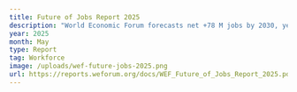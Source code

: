 ```yaml
---
title: Future of Jobs Report 2025
description: "World Economic Forum forecasts net +78 M jobs by 2030, yet 22 % task churn. Green tech and AI governance roles soar; clerical work vaporizes. Lifelong reskilling becomes non-negotiable."
year: 2025
month: May
type: Report
tag: Workforce
image: /uploads/wef-future-jobs-2025.png
url: https://reports.weforum.org/docs/WEF_Future_of_Jobs_Report_2025.pdf
---
```

